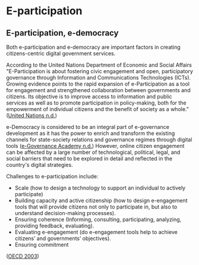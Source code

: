 # E-participation

## E-participation, e-democracy

Both e-participation and e-democracy are important factors in creating citizens-centric digital government services. &#x20;

According to the United Nations Department of Economic and Social Affairs "E-Participation is about fostering civic engagement and open, participatory governance through Information and Communications Technologies (ICTs). Growing evidence points to the rapid expansion of e-Participation as a tool for engagement and strengthened collaboration between governments and citizens. Its objective is to improve access to information and public services as well as to promote participation in policy-making, both for the empowerment of individual citizens and the benefit of society as a whole." ([United Nations n.d.](https://publicadministration.un.org/en/eparticipation))&#x20;

e-Democracy is considered to be an integral part of e-governance development as it has the power to enrich and transform the existing channels for state-society relations and governance regimes through digital tools ([e-Governance Academy n.d.](https://ega.ee/e-democracy/)) However, online citizen engagement can be affected by a large number of technological, political, legal, and social barriers that need to be explored in detail and reflected in the country's digital strategies.

Challenges to e-participation include:&#x20;

* Scale (how to design a technology to support an individual to actively participate)&#x20;
* Building capacity and active citizenship (how to design e-engagement tools that will provide citizens not only to participate in, but also to understand decision-making processes).&#x20;
* Ensuring coherence (Informing, consulting, participating, analyzing, providing feedback, evaluating).&#x20;
* Evaluating e-engagement (do e-engagement tools help to achieve citizens’ and governments’ objectives).&#x20;
* Ensuring commitment&#x20;

([OECD 2003](https://www.oecd.org/gov/digital-government/35176328.pdf))&#x20;
